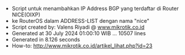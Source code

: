- Script untuk menambahkan IP Address BGP yang terdaftar di Router NICE(OIXP)
- ke RouterOS dalam ADDRESS-LIST dengan nama "nice"
- Script created by: Valens Riyadi @ www.mikrotik.co.id
- Generated at 30 July 2024 01:00:10 WIB ... 10507 lines
- Generated in 8.126 seconds
- How-to: http://www.mikrotik.co.id/artikel_lihat.php?id=23
